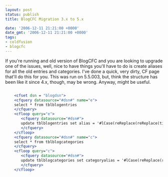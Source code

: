 ```yaml
---
layout: post
status: publish
title: BlogCFC Migration 3.x to 5.x

date: '2006-12-11 21:21:00 +0000'
date_gmt: '2006-12-11 21:21:00 +0000'
tags:
- coldfusion
- blogcfc
---
```

If you're running and old version of BlogCFC and you are looking to upgrade one of the issues, well, nice to have things you'll have to do is create aliases for all the old entries and categories.
I've done a quick, very dirty, CF page that'll do this for you. This was run on 5.5.003, but, think the structure has been like it since 4.x, though, may be wrong. Anyway, might be useful.
<more />
``` cfm

    <cfset dsn = "blogdsn">
    <cfquery datasource="#dsn#" name="e">
    select * from tblblogentries
    </cfquery>
    <cfloop query="e">
       <cfquery datasource="#dsn#">
       update tblblogentries set alias = '#lCase(reReplace(reReplace(title,"[^A-Za-z0-9 ]","","ALL"),"( +)","-","ALL"))#' where id = '#id#'
       </cfquery>
    </cfloop>
    <cfquery datasource="#dsn#" name="c">
    select * from tblblogcategories
    </cfquery>
    <cfloop query="c">
       <cfquery datasource="#dsn#">
       update tblblogcategories set categoryalias = '#lCase(reReplace(reReplace(categoryname,"[^A-Za-z0-9 ]","","ALL"),"( +)","-","ALL"))#' where categoryid = '#categoryid#'
       </cfquery>
    </cfloop>

```
